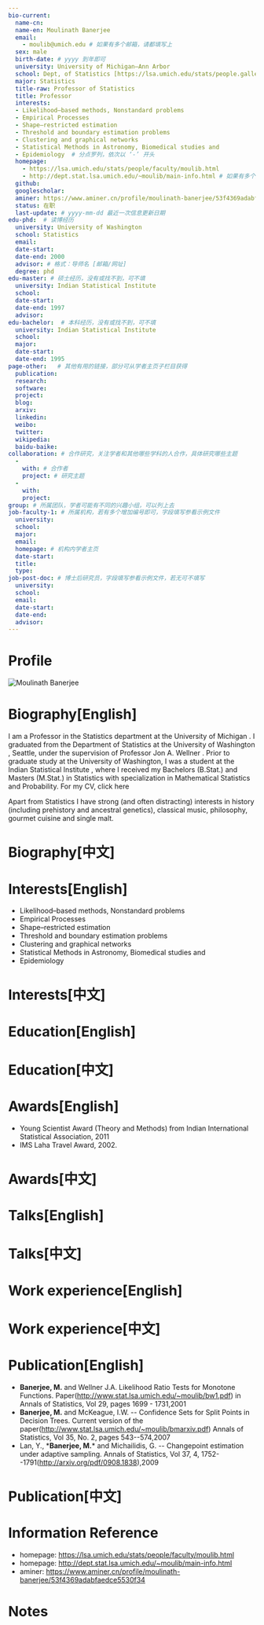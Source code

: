 ```yaml
---
bio-current:
  name-cn: 
  name-en: Moulinath Banerjee
  email: 
    - moulib@umich.edu # 如果有多个邮箱，请都填写上
  sex: male
  birth-date: # yyyy 到年即可
  university: University of Michigan—Ann Arbor 
  school: Dept, of Statistics [https://lsa.umich.edu/stats/people.gallery.html#tag=stats&tagns=michigan-lsa] # 格式：学院名称[学院官网链接]
  major: Statistics
  title-raw: Professor of Statistics
  title: Professor
  interests: 
  - Likelihood–based methods, Nonstandard problems
  - Empirical Processes
  - Shape–restricted estimation
  - Threshold and boundary estimation problems
  - Clustering and graphical networks
  - Statistical Methods in Astronomy, Biomedical studies and
  - Epidemiology  # 分点罗列，依次以 ‘-’ 开头
  homepage: 
    - https://lsa.umich.edu/stats/people/faculty/moulib.html 
    - http://dept.stat.lsa.umich.edu/~moulib/main-info.html # 如果有多个主页，请都填写上
  github: 
  googlescholar:  
  aminer: https://www.aminer.cn/profile/moulinath-banerjee/53f4369adabfaedce5530f34 # 从这里查找 https://www.aminer.org/search/person
  status: 在职
  last-update: # yyyy-mm-dd 最近一次信息更新日期
edu-phd:  # 读博经历
  university: University of Washington
  school: Statistics
  email: 
  date-start: 
  date-end: 2000
  advisor: # 格式：导师名 [邮箱/网址]
  degree: phd
edu-master: # 硕士经历，没有或找不到，可不填
  university: Indian Statistical Institute
  school: 
  date-start: 
  date-end: 1997
  advisor:
edu-bachelor:  # 本科经历，没有或找不到，可不填
  university: Indian Statistical Institute
  school: 
  major: 
  date-start: 
  date-end: 1995
page-other:   # 其他有用的链接，部分可从学者主页子栏目获得
  publication: 
  research: 
  software: 
  project: 
  blog: 
  arxiv: 
  linkedin: 
  weibo:
  twitter:
  wikipedia:
  baidu-baike:
collaboration: # 合作研究，关注学者和其他哪些学科的人合作，具体研究哪些主题
  - 
    with: # 合作者
    project: # 研究主题
  - 
    with: 
    project: 
group: # 所属团队，学者可能有不同的兴趣小组，可以列上去
job-faculty-1: # 所属机构，若有多个增加编号即可，字段填写参看示例文件
  university: 
  school: 
  major: 
  email: 
  homepage: # 机构内学者主页
  date-start: 
  title: 
  type: 
job-post-doc: # 博士后研究员，字段填写参看示例文件，若无可不填写
  university: 
  school: 
  email: 
  date-start: 
  date-end: 
  advisor: 
---
```


# Profile

![Moulinath Banerjee](https://lsa.umich.edu/content/michigan-lsa/stats/en/people/faculty/moulib/jcr:content/profileImage.transform/profile_square/image.jpg)

# Biography[English]

I am a Professor in the Statistics department at the University of Michigan . I graduated from the Department of Statistics at the University of Washington , Seattle, under the supervision of Professor Jon A. Wellner . Prior to graduate study at the University of Washington, I was a student at the Indian Statistical Institute , where I received my Bachelors (B.Stat.) and Masters (M.Stat.) in Statistics with specialization in Mathematical Statistics and Probability. For my CV, click here

Apart from Statistics I have strong (and often distracting) interests in history (including prehistory and ancestral genetics), classical music, philosophy, gourmet cuisine and single malt.

# Biography[中文]

# Interests[English]

- Likelihood–based methods, Nonstandard problems
- Empirical Processes
- Shape–restricted estimation
- Threshold and boundary estimation problems
- Clustering and graphical networks
- Statistical Methods in Astronomy, Biomedical studies and
- Epidemiology

# Interests[中文]

# Education[English]

# Education[中文]

# Awards[English]

- Young Scientist Award (Theory and Methods) from Indian International Statistical Association, 2011
- IMS Laha Travel Award, 2002.

# Awards[中文]

# Talks[English]

# Talks[中文]

# Work experience[English]

# Work experience[中文]

# Publication[English]

- **Banerjee, M.** and Wellner J.A. Likelihood Ratio Tests for Monotone Functions. Paper(http://www.stat.lsa.umich.edu/~moulib/bw1.pdf) in Annals of Statistics, Vol 29, pages 1699 - 1731,2001
- **Banerjee, M.** and McKeague, I.W.  -- Confidence Sets for Split Points in Decision Trees. Current version of the paper(http://www.stat.lsa.umich.edu/~moulib/bmarxiv.pdf) Annals of Statistics, Vol 35, No. 2, pages 543--574,2007
-  Lan, Y., \***Banerjee, M.**\* and Michailidis, G.  -- Changepoint estimation under adaptive sampling. Annals of Statistics, Vol 37, 4, 1752--1791(http://arxiv.org/pdf/0908.1838),2009

# Publication[中文]

# Information Reference

- homepage: https://lsa.umich.edu/stats/people/faculty/moulib.html
- homepage: http://dept.stat.lsa.umich.edu/~moulib/main-info.html
- aminer: https://www.aminer.cn/profile/moulinath-banerjee/53f4369adabfaedce5530f34

# Notes